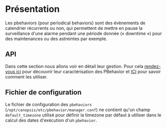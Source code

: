 # Présentation

Les pbehaviors (pour periodical behaviors) sont des évènements de calendrier
récurrents ou non, qui permettent de mettre en pause la surveillance d'une
alarme pendant une période donnée (« downtime ») pour des maintenances ou des
astreintes par exemple.

## API
Dans cette section nous allons voir en détail leur gestion. Pour cela
[rendez-vous ici](caracterisation.md) pour découvrir leur caractérisation des PBehavior et [ICI](Utilisation.md) pour savoir comment les utiliser.

## Fichier de configuration
Le fichier de configuration des `pbehaviors`
(`/opt/canopsis/etc/pbehavior/manager.conf`) ne contient qu'un champ
`default_timezone` utilisé pour définir la timezone par défaut à utiliser
dans le calcul des dates d'exécution d'un `pbehavior`.
